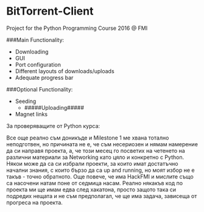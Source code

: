 # BitTorrent-Client
Project for the Python Programming Course 2016 @ FMI

###Main Functionality:
  * Downloading
  * GUI
  * Port configuration
  * Different layouts of downloads/uploads
  * Adequate progress bar

###Optional Functionality:
  * Seeding
    * #####Uploading#####
  * Magnet links


За проверяващите от Python курса:

Все още реално съм доникъде и Milestone 1 ме хвана тотално неподготвен, но причината не е, че съм несериозен и нямам намерение да си направя проекта, а, че този месец го посветих на четенето на различни материали за Networking като цяло и конкретно с Python. Някои може да са си избрали проекти, за които имат достатъчно начални знания, с които бързо да са up and running, но моят избор не е такъв - точно обратното. Още повече, че има HackFMI и мислите също са насочени натам поне от седмица насам. Реално някакъв код по проекта ми ще имам едва след хакатона, просто защото така си подредих нещата и не съм предполагал, че ще има задача, зависеща от прогреса на проекта.
